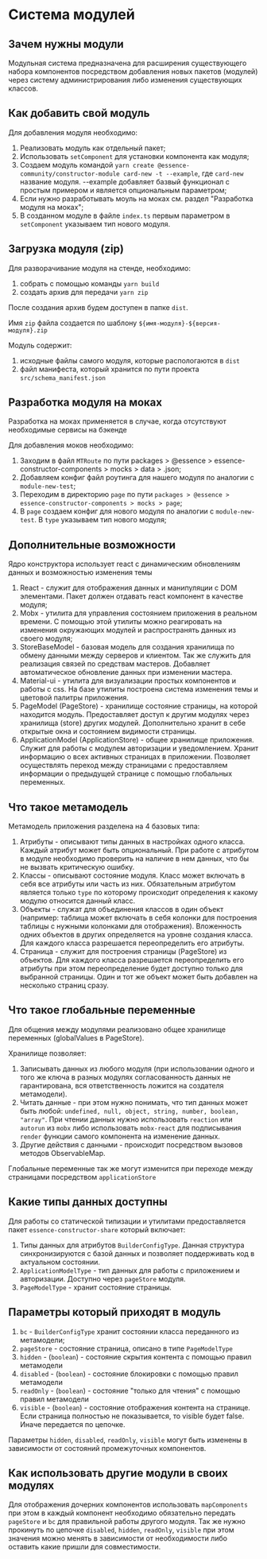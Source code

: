 # Система модулей

## Зачем нужны модули

Модульная система предназначена для расширения существующего набора компонентов посредством добавления новых пакетов (модулей) через систему администрирования либо изменения существующих классов.

## Как добавить свой модуль

Для добавления модуля необходимо:

1. Реализовать модуль как отдельный пакет;
1. Использовать `setComponent` для установки компонента как модуля;
1. Создаем модуль командой `yarn create @essence-community/constructor-module card-new -t --example`, где `card-new` название модуля. --example добавляет базвый функционал с простым примером и является опциональным параметром;
1. Если нужно разработывать моуль на моках см. раздел "Разработка модуля на моках";
1. В созданном модуле в файле `index.ts` первым параметром в `setComponent` указываем тип нового модуля.

## Загрузка модуля (zip)

Для разворачивание модуля на стенде, необходимо:

1. собрать с помощью команды `yarn build`
1. создать архив для передачи `yarn zip`

После создания архив будем доступен в папке `dist`.

Имя `zip` файла создается по шаблону `${имя-модуля}-${версия-модуля}.zip`

Модуль содержит:

1. исходные файлы самого модуля, которые распологаются в `dist`
1. файл манифеста, который хранится по пути проекта `src/schema_manifest.json`

## Разработка модуля на моках

Разработка на моках применяется в случае, когда отсутствуют необходимые сервисы на бэкенде

Для добавления моков необходимо: 

1. Заходим в файл `MTRoute` по пути packages > @essence > essence-constructor-components > mocks > data > .json;
1. Добавляем конфиг файл роутинга для нашего модуля по аналогии с `module-new-test`;
1. Переходим в директорию `page` по пути `packages > @essence > essence-constructor-components > mocks > page`;
1. В `page` создаем конфиг для нового модуля по аналогии с `module-new-test`. В `type` указываем тип нового модуля;


## Дополнительные возможности

Ядро конструктора использует react с динамическим обновлениям данных и возможностью изменения темы

1. React - служит для отображения данных и манипуляции с DOM элементами. Пакет должен отдавать react компонент в качестве модуля;
2. Mobx - утилита для управления состоянием приложения в реальном времени. С помощью этой утилиты можно реагировать на изменения окружающих модулей и распространять данных из своего модуля;
3. StoreBaseModel - базовая модель для создания хранилища по обмену данными между серверов и клиентом. Так же служить для реализация связей по средствам мастеров. Добавляет автоматическое обновление данных при изменении мастера.
4. Material-ui - утилита для визуализации простых компонентов и работы с css. На базе утилиты построена система изменения темы и цветовой палитры приложения.
5. PageModel (PageStore) - хранилище состояние страницы, на которой находится модуль. Предоставляет доступ к другим модулях через хранилища (store) других модулей. Дополнительно хранит в себе открытые окна и состоянием видимости страницы.
6. ApplicationModel (ApplicationStore) - общее хранилище приложения. Служит для работы с модулем авторизации и уведомлением. Хранит информацию о всех активных страницах в приложении. Позволяет осуществлять переход между страницами с предоставляем информации о предыдущей странице с помощью глобальных переменных.

## Что такое метамодель

Метамодель приложения разделена на 4 базовых типа:

1. Атрибуты - описывают типы данных в настройках одного класса. Каждый атрибут может быть опциональный. При работе с атрибутом в модуле необходимо проверить на наличие в нем данных, что бы не вызвать критическую ошибку.
1. Классы - описывают состояние модуля. Класс может включать в себя все атрибуты или часть из них. Обязательным атрибутом является только `type` по которому происходит определения к какому модулю относится данный класс.
1. Объекты - служат для объединения классов в один объект (например: таблица может включать в себя колонки для построения таблицы с нужными колонками для отображения). Вложенность одних объектов в других определяется на уровне создания класса. Для каждого класса разрешается переопределить его атрибуты.
1. Страница - служит для построения страницы (PageStore) из объектов. Для каждого класса разрешается переопределить его атрибуты при этом переопределение будет доступно только для выбранной страницы. Один и тот же объект может быть добавлен на несколько страниц сразу.

## Что такое глобальные переменные

Для общения между модулями реализовано общее хранилище переменных (globalValues в PageStore).

Хранилище позволяет:

1. Записывать данных из любого модуля (при использовании одного и того же ключа в разных модулях согласованность данных не гарантирована, вся ответственность ложится на создателя метамодели).
1. Читать данные - при этом нужно понимать, что тип данных может быть любой: `undefined, null, object, string, number, boolean, "array"`. При чтении данных нужно использовать `reaction` или `autorun` из `mobx` либо использовать `mobx-react` для подписывания `render` функции самого компонента на изменение данных.
1. Другие действия с данными - происходит посредством вызовов методов ObservableMap.

Глобальные переменные так же могут изменится при переходе между страницами посредством `applicationStore`

## Какие типы данных доступны

Для работы со статической типизации и утилитами предоставляется пакет `essence-constructor-share` который включает:

1. Типы данных для атрибутов `BuilderConfigType`. Данная структура синхронизируются с базой данных и позволяет поддерживать код в актуальном состоянии.
1. `ApplicationModelType` - тип данных для работы с приложением и авторизации. Доступно через `pageStore` модуля.
1. `PageModelType` - хранит состояние страницы.

## Параметры который приходят в модуль

1. `bc` - `BuilderConfigType` хранит состоянии класса переданного из метамодели;
1. `pageStore` - состояние страница, описано в типе `PageModelType`
1. `hidden` - (`boolean`) - состояние скрытия контента с помощью правил метамодели
1. `disabled` - (`boolean`) - состояние блокировки с помощью правил метамодели
1. `readOnly` - (`boolean`) - состояние "только для чтения" с помощью правил метамодели
1. `visible`  - (`boolean`) - состояние отображения контента на странице. Если страница полностью не показывается, то visible будет false. Иначе передается по цепочке.

Параметры `hidden`, `disabled`, `readOnly`, `visible` могут быть изменены в зависимости от состояний промежуточных компонентов.

## Как использовать другие модули в своих модулях

Для отображения дочерних компонентов использовать `mapComponents` при этом в каждый компонент необходимо обязательно передать `pageStore` и `bc` для правильной работы другого модуля. Так же нужно прокинуть по цепочке `disabled`, `hidden`, `readOnly`, `visible` при этом значения можно менять в зависимости от необходимости либо оставить какие пришли для совместимости.
